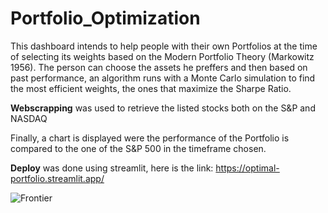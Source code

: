 # Portfolio_Optimization

This dashboard intends to help people with their own Portfolios at the time of selecting its weights based on the Modern Portfolio Theory (Markowitz 1956). The person can choose the assets he preffers and then based on past performance, an algorithm runs with a Monte Carlo simulation to find the most efficient weights, the ones that maximize the Sharpe Ratio.

**Webscrapping** was used to retrieve the listed stocks both on the S&P and NASDAQ

Finally, a chart is displayed were the performance of the Portfolio is compared to the one of the S&P 500 in the timeframe chosen.

**Deploy** was done using streamlit, here is the link: https://optimal-portfolio.streamlit.app/

![Frontier](https://github.com/user-attachments/assets/eb5ad3e0-d7b4-4f0c-815a-a854948cacdc)
